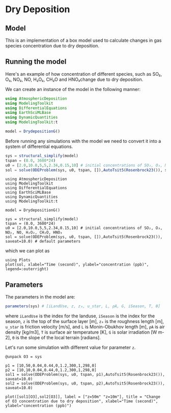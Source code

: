 # Dry Deposition
## Model
This is an implementation of a box model used to calculate changes in gas species concentration due to dry deposition.

## Running the model
Here's an example of how concentration of different species, such as SO₂, O₃, NO₂, NO, H₂O₂, CH₂O and HNO₃change due to dry deposition. 

We can create an instance of the model in the following manner:
```julia
using AtmosphericDeposition
using ModelingToolkit
using DifferentialEquations
using EarthSciMLBase
using DynamicQuantities
using ModelingToolkit:t

model = DrydepositionG()
```
Before running any simulations with the model we need to convert it into a system of differential equations.
```julia
sys = structural_simplify(model)
tspan = (0.0, 3600*24) 
u0 = [2.0,10.0,5,5,2.34,0.15,10] # initial concentrations of SO₂, O₃, NO₂, NO, H₂O₂, CH₂O, HNO₃
sol = solve(ODEProblem(sys, u0, tspan, []),AutoTsit5(Rosenbrock23()), saveat=10.0) # default parameters
```

```@setup 1
using AtmosphericDeposition
using ModelingToolkit
using DifferentialEquations
using EarthSciMLBase
using DynamicQuantities
using ModelingToolkit:t

model = DrydepositionG()

sys = structural_simplify(model)
tspan = (0.0, 3600*24) 
u0 = [2.0,10.0,5,5,2.34,0.15,10] # initial concentrations of SO₂, O₃, NO₂, NO, H₂O₂, CH₂O, HNO₃
sol = solve(ODEProblem(sys, u0, tspan, []),AutoTsit5(Rosenbrock23()), saveat=10.0) # default parameters
```

which we can plot as
```@example 1
using Plots
plot(sol, xlabel="Time (second)", ylabel="concentration (ppb)", legend=:outerright)
```

## Parameters
The parameters in the model are:
```julia
parameters(sys) # [iLandUse, z, z₀, u_star, L, ρA, G, iSeason, T, θ]
```
where ```iLandUse``` is the index for the landuse, ```iSeason``` is the index for the season, ```z``` is the top of the surface layer [m], ```z₀``` is the roughness length [m], ```u_star``` is friction velocity [m/s], and ```L``` is Monin-Obukhov length [m], ```ρA``` is air density [kg/m3], ```T``` is surface air temperature [K], ```G``` is solar irradiation [W m-2], ```Θ``` is the slope of the local terrain [radians].

Let's run some simulation with different value for parameter ```z```. 
```@example 1
@unpack O3 = sys

p1 = [10,50,0.04,0.44,0,1.2,300,1,298,0]
p2 = [10,10,0.04,0.44,0,1.2,300,1,298,0]
sol1 = solve(ODEProblem(sys, u0, tspan, p1),AutoTsit5(Rosenbrock23()), saveat=10.0)
sol2 = solve(ODEProblem(sys, u0, tspan, p2),AutoTsit5(Rosenbrock23()), saveat=10.0)

plot([sol1[O3],sol2[O3]], label = ["z=50m" "z=10m"], title = "Change of O3 concentration due to dry deposition", xlabel="Time (second)", ylabel="concentration (ppb)")
```
